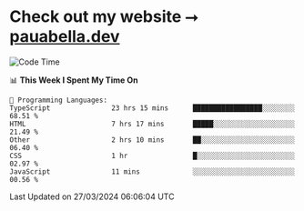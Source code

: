 # Check out my website ⭢ [pauabella.dev](https://pauabella.dev)

<!--START_SECTION:waka-->
![Code Time](http://img.shields.io/badge/Code%20Time-3%2C151%20hrs%2041%20mins-blue)

📊 **This Week I Spent My Time On** 

```text
💬 Programming Languages: 
TypeScript               23 hrs 15 mins      █████████████████░░░░░░░░   68.51 % 
HTML                     7 hrs 17 mins       █████░░░░░░░░░░░░░░░░░░░░   21.49 % 
Other                    2 hrs 10 mins       ██░░░░░░░░░░░░░░░░░░░░░░░   06.40 % 
CSS                      1 hr                █░░░░░░░░░░░░░░░░░░░░░░░░   02.97 % 
JavaScript               11 mins             ░░░░░░░░░░░░░░░░░░░░░░░░░   00.56 % 
```


 Last Updated on 27/03/2024 06:06:04 UTC
<!--END_SECTION:waka-->
